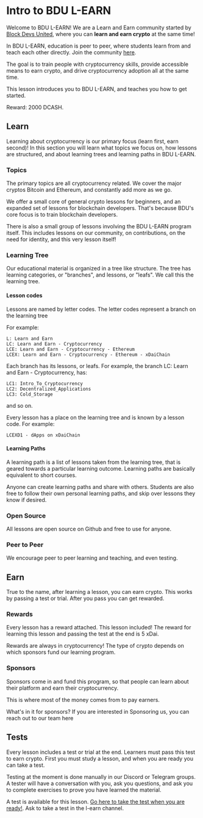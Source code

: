 # Intro to BDU L-EARN

Welcome to BDU L-EARN! We are a Learn and Earn community started by [Block Devs United](https://bdu.dev), where you can **learn and earn crypto** at the same time!

In BDU L-EARN, education is peer to peer, where students learn from and teach each other directly. Join the community [here](https://t.me/bdu_learn).

The goal is to train people with cryptocurrency skills, provide accessible means to earn crypto, and drive cryptocurrency adoption all at the same time.

This lesson introduces you to BDU L-EARN, and teaches you how to get started.

Reward: 2000 DCASH.

## Learn

Learning about cryptocurrency is our primary focus (learn first, earn second)! In this section you will learn what topics we focus on, how lessons are structured, and about learning trees and learning paths in BDU L-EARN.

### Topics

The primary topics are all cryptocurrency related. We cover the major cryptos Bitcoin and Ethereum, and constantly add more as we go.

We offer a small core of general crypto lessons for beginners, and an expanded set of lessons for blockchain developers. That's because BDU's core focus is to train blockchain developers.

There is also a small group of lessons involving the BDU L-EARN program itself. This includes lessons on our community, on contributions, on the need for identity, and this very lesson itself!

### Learning Tree

Our educational material is organized in a tree like structure. The tree has learning categories, or "branches", and lessons, or "leafs". We call this the learning tree.

#### Lesson codes
Lessons are named by letter codes. The letter codes represent a branch on the learning tree

For example:
```
L: Learn and Earn
LC: Learn and Earn - Cryptocurrency
LCE: Learn and Earn - Cryptocurrency - Ethereum
LCEX: Learn and Earn - Cryptocurrency - Ethereum - xDaiChain
```
Each branch has its lessons, or leafs.  For example, the branch LC: Learn and Earn - Cryptocurrency, has:
```
LC1: Intro_To_Cryptocurrency
LC2: Decentralized_Applications
LC3: Cold_Storage
```
and so on.

Every lesson has a place on the learning tree and is known by a lesson code. For example:
```
LCEXD1 - dApps on xDaiChain
```

#### Learning Paths

A learning path is a list of lessons taken from the learning tree, that is geared towards a particular learning outcome. Learning paths are basically equivalent to short courses.

Anyone can create learning paths and share with others. Students are also free to follow their own personal learning paths, and skip over lessons they know if desired.

### Open Source
All lessons are open source on Github and free to use for anyone.

### Peer to Peer
We encourage peer to peer learning and teaching, and even testing.

## Earn
True to the name, after learning a lesson, you can earn crypto. This works by passing a test or trial. After you pass you can get rewarded.

### Rewards
Every lesson has a reward attached. This lesson included! The reward for learning this lesson and passing the test at the end is 5 xDai.

Rewards are always in cryptocurrency! The type of crypto depends on which sponsors fund our learning program.

### Sponsors
Sponsors come in and fund this program, so that people can learn about their platform and earn their cryptocurrency.

This is where most of the money comes from to pay earners.

What's in it for sponsors?
If you are interested in Sponsoring us, you can reach out to our team here

## Tests

Every lesson includes a test or trial at the end. Learners must pass this test to earn crypto. First you must study a lesson, and when you are ready you can take a test.

Testing at the moment is done manually in our Discord or Telegram groups. A tester will have a conversation with you, ask you questions, and ask you to complete exercises to prove you have learned the material.

A test is available for this lesson. [Go here to take the test when you are ready!](https://discord.gg/WvqSMfB7Jz). Ask to take a test in the l-earn channel.
